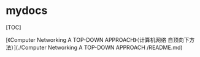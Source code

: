 # mydocs

[TOC]

[《Computer Networking A TOP-DOWN APPROACH》（计算机网络 自顶向下方法）](./Computer Networking A TOP-DOWN APPROACH	/README.md)